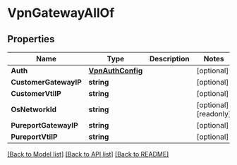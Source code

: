# VpnGatewayAllOf

## Properties

Name | Type | Description | Notes
------------ | ------------- | ------------- | -------------
**Auth** | [**VpnAuthConfig**](VPNAuthConfig.md) |  | [optional] 
**CustomerGatewayIP** | **string** |  | [optional] 
**CustomerVtiIP** | **string** |  | [optional] 
**OsNetworkId** | **string** |  | [optional] [readonly] 
**PureportGatewayIP** | **string** |  | [optional] 
**PureportVtiIP** | **string** |  | [optional] 

[[Back to Model list]](../README.md#documentation-for-models) [[Back to API list]](../README.md#documentation-for-api-endpoints) [[Back to README]](../README.md)


